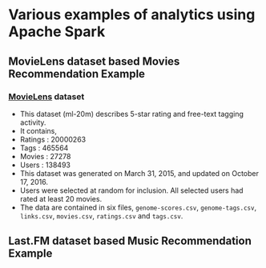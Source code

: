 # Various examples of analytics using Apache Spark 

##  MovieLens dataset based Movies Recommendation Example
### [MovieLens](http://movielens.org) dataset
- This dataset (ml-20m) describes 5-star rating and free-text tagging activity. 
- It contains,
- Ratings : 20000263  
- Tags : 465564 
- Movies : 27278 
- Users : 138493  
- This dataset was generated on March 31, 2015, and updated on October 17, 2016.
- Users were selected at random for inclusion. All selected users had rated at least 20 movies. 
- The data are contained in six files, `genome-scores.csv`, `genome-tags.csv`, `links.csv`, `movies.csv`, `ratings.csv` and `tags.csv`. 


##  Last.FM dataset based Music Recommendation Example
